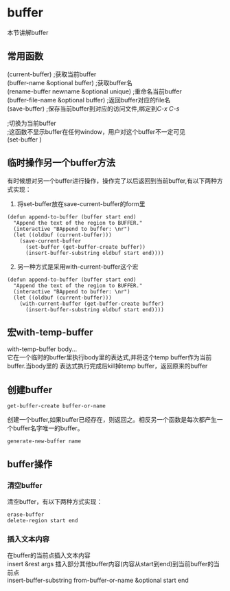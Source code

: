 # buffer
本节讲解buffer

## 常用函数
(current-buffer)  ;获取当前buffer  
(buffer-name &optional buffer)     ;获取buffer名  
(rename-buffer newname &optional unique) ;重命名当前buffer  
(buffer-file-name &optional buffer)      ;返回buffer对应的file名  
(save-buffer) ;保存当前buffer到对应的访问文件,绑定到*C-x C-s*

;切换<buffer-or-name>为当前buffer  
;这函数不显示buffer在任何window，用户对这个buffer不一定可见  
(set-buffer <buffer-or-name>)

## 临时操作另一个buffer方法
有时候想对另一个buffer进行操作，操作完了以后返回到当前buffer,有以下两种方式实现：  
1. 将set-buffer放在save-current-buffer的form里
```elisp
(defun append-to-buffer (buffer start end)
  "Append the text of the region to BUFFER."
  (interactive "BAppend to buffer: \nr")
  (let ((oldbuf (current-buffer)))
    (save-current-buffer
      (set-buffer (get-buffer-create buffer))
      (insert-buffer-substring oldbuf start end))))
```
2. 另一种方式是采用with-current-buffer这个宏
```elisp
(defun append-to-buffer (buffer start end)
  "Append the text of the region to BUFFER."
  (interactive "BAppend to buffer: \nr")
  (let ((oldbuf (current-buffer)))
    (with-current-buffer (get-buffer-create buffer)
      (insert-buffer-substring oldbuf start end))))
```

## 宏with-temp-buffer
with-temp-buffer body...  
它在一个临时的buffer里执行body里的表达式,并将这个temp buffer作为当前buffer.当body里的
表达式执行完成后kill掉temp buffer，返回原来的buffer


## 创建buffer
```elisp
get-buffer-create buffer-or-name
```
创建一个buffer,如果buffer已经存在，则返回之。相反另一个函数是每次都产生一个buffer名字唯一的buffer。  
```elisp
generate-new-buffer name
```

## buffer操作

### 清空buffer
清空buffer，有以下两种方式实现：  
```
erase-buffer  
delete-region start end
```
### 插入文本内容
在buffer的当前点插入文本内容  
insert &rest args
插入部分其他buffer内容(内容从start到end)到当前buffer的当前点  
insert-buffer-substring from-buffer-or-name &optional start end
